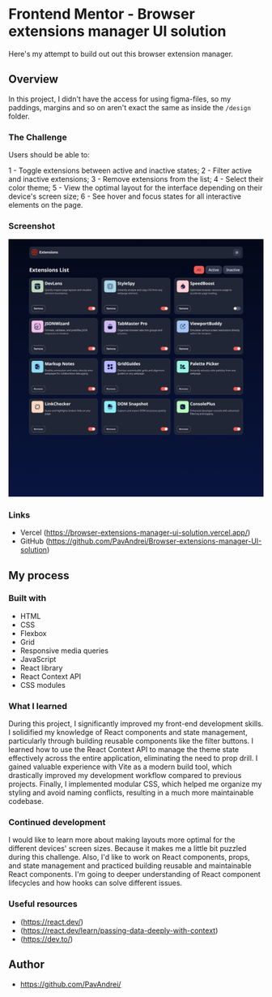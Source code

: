 # Frontend Mentor - Browser extensions manager UI solution

Here's my attempt to build out out this browser extension manager.

## Overview

In this project, I didn't have the access for using figma-files, so my paddings, margins and so on aren't exact the same as inside the `/design` folder.

### The Challenge

Users should be able to:

1 - Toggle extensions between active and inactive states;
2 - Filter active and inactive extensions;
3 - Remove extensions from the list;
4 - Select their color theme;
5 - View the optimal layout for the interface depending on their device's screen size;
6 - See hover and focus states for all interactive elements on the page.

### Screenshot

![](./screnshoot.png)

### Links

- Vercel (https://browser-extensions-manager-ui-solution.vercel.app/)
- GitHub (https://github.com/PavAndrei/Browser-extensions-manager-UI-solution)

## My process

### Built with

- HTML
- CSS
- Flexbox
- Grid
- Responsive media queries
- JavaScript
- React library
- React Context API
- CSS modules

### What I learned

During this project, I significantly improved my front-end development skills. I solidified my knowledge of React components and state management, particularly through building reusable components like the filter buttons. I learned how to use the React Context API to manage the theme state effectively across the entire application, eliminating the need to prop drill. I gained valuable experience with Vite as a modern build tool, which drastically improved my development workflow compared to previous projects. Finally, I implemented modular CSS, which helped me organize my styling and avoid naming conflicts, resulting in a much more maintainable codebase.

### Continued development

I would like to learn more about making layouts more optimal for the different devices' screen sizes. Because it makes me a little bit puzzled during this challenge. Also, I'd like to work on React components, props, and state management and practiced building reusable and maintainable React components. I'm going to deeper understanding of React component lifecycles and how hooks can solve different issues.

### Useful resources

- (https://react.dev/)
- (https://react.dev/learn/passing-data-deeply-with-context)
- (https://dev.to/)

## Author

- https://github.com/PavAndrei/
